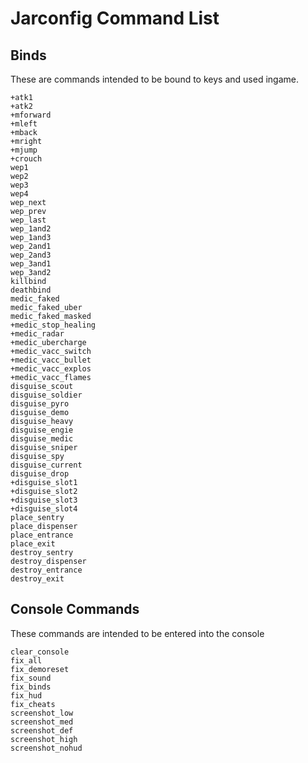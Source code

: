 # Jarconfig Command List

## Binds

These are commands intended to be bound to keys and used ingame.

```
+atk1
+atk2
+mforward 
+mleft 
+mback 
+mright 
+mjump 
+crouch
wep1
wep2
wep3
wep4
wep_next
wep_prev
wep_last
wep_1and2
wep_1and3
wep_2and1
wep_2and3
wep_3and1
wep_3and2
killbind 
deathbind 
medic_faked
medic_faked_uber
medic_faked_masked
+medic_stop_healing
+medic_radar
+medic_ubercharge
+medic_vacc_switch
+medic_vacc_bullet
+medic_vacc_explos
+medic_vacc_flames
disguise_scout 
disguise_soldier 
disguise_pyro 
disguise_demo 
disguise_heavy 
disguise_engie 
disguise_medic 
disguise_sniper 
disguise_spy 
disguise_current 
disguise_drop 
+disguise_slot1
+disguise_slot2
+disguise_slot3
+disguise_slot4
place_sentry 
place_dispenser 
place_entrance 
place_exit 
destroy_sentry 
destroy_dispenser 
destroy_entrance 
destroy_exit 
```

## Console Commands

These commands are intended to be entered into the console

```
clear_console 
fix_all 
fix_demoreset 
fix_sound 
fix_binds 
fix_hud 
fix_cheats 
screenshot_low 
screenshot_med 
screenshot_def 
screenshot_high 
screenshot_nohud 
```